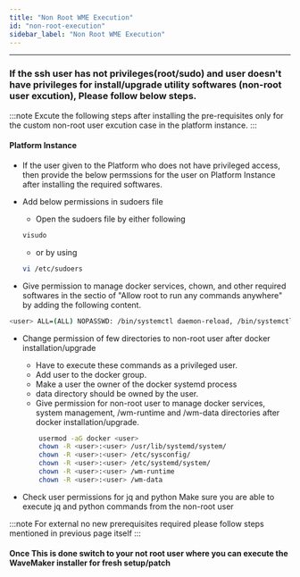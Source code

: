 ```yaml
---
title: "Non Root WME Execution"
id: "non-root-execution"
sidebar_label: "Non Root WME Execution"
---
```

---

### If the ssh user has not privileges(root/sudo) and user doesn't have privileges for install/upgrade utility softwares (non-root user excution), Please follow below steps.

:::note 
Excute the following steps after installing the pre-requisites only for the custom non-root user excution case in the platform instance.
:::

#### Platform Instance

- If the user given to the Platform who does not have privileged access, then provide the below permssions for the user on Platform Instance after installing the required softwares.

- Add below permissions in sudoers file

  - Open the sudoers file by either following
   
  ```bash
  visudo
  ```
  - or by using 

  ```bash
  vi /etc/sudoers
  ```

- Give permission to manage docker services, chown, and other required softwares in the sectio of "Allow root to run any commands anywhere" by adding the following content.

```bash
<user> ALL=(ALL) NOPASSWD: /bin/systemctl daemon-reload, /bin/systemctl restart docker, /bin/systemctl status docker, /bin/systemctl stop docker, /bin/systemctl start docker, /usr/sbin/service docker restart, /usr/sbin/service docker start, /usr/sbin/service docker stop, /usr/sbin/service docker status, /sbin/ip link set docker0 down, /sbin/ip link del dev docker0 type bridge, /usr/bin/chown
```

- Change permission of few directories to non-root user after docker installation/upgrade
  - Have to execute these commands as a privileged user.
  - Add user to the docker group.
  - Make a user the owner of the docker systemd process
  - data directory should be owned by the user.
  - Give permission for non-root user to manage docker services, system management, /wm-runtime and /wm-data directories after docker installation/upgrade.

  ```bash
      usermod -aG docker <user>
      chown -R <user>:<user> /usr/lib/systemd/system/
      chown -R <user>:<user> /etc/sysconfig/
      chown -R <user>:<user> /etc/systemd/system/
      chown -R <user>:<user> /wm-runtime
      chown -R <user>:<user> /wm-data
  ```


- Check user permissions for jq and python
   Make sure you are able to execute jq and python commands from the non-root user

:::note 
For external no new prerequisites required please follow steps mentioned in previous page itself
:::


#### Once This is done switch to your not root user where you can  execute the WaveMaker installer for fresh setup/patch 
